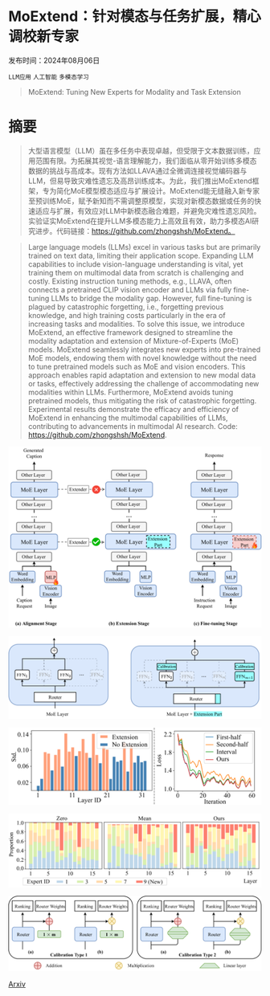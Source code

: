 # MoExtend：针对模态与任务扩展，精心调校新专家

发布时间：2024年08月06日

`LLM应用` `人工智能` `多模态学习`

> MoExtend: Tuning New Experts for Modality and Task Extension

# 摘要

> 大型语言模型（LLM）虽在多任务中表现卓越，但受限于文本数据训练，应用范围有限。为拓展其视觉-语言理解能力，我们面临从零开始训练多模态数据的挑战与高成本。现有方法如LLAVA通过全微调连接视觉编码器与LLM，但易导致灾难性遗忘及高昂训练成本。为此，我们推出MoExtend框架，专为简化MoE模型模态适应与扩展设计。MoExtend能无缝融入新专家至预训练MoE，赋予新知而不需调整原模型，实现对新模态数据或任务的快速适应与扩展，有效应对LLM中新模态融合难题，并避免灾难性遗忘风险。实验证实MoExtend在提升LLM多模态能力上高效且有效，助力多模态AI研究进步。代码链接：https://github.com/zhongshsh/MoExtend。

> Large language models (LLMs) excel in various tasks but are primarily trained on text data, limiting their application scope. Expanding LLM capabilities to include vision-language understanding is vital, yet training them on multimodal data from scratch is challenging and costly. Existing instruction tuning methods, e.g., LLAVA, often connects a pretrained CLIP vision encoder and LLMs via fully fine-tuning LLMs to bridge the modality gap. However, full fine-tuning is plagued by catastrophic forgetting, i.e., forgetting previous knowledge, and high training costs particularly in the era of increasing tasks and modalities. To solve this issue, we introduce MoExtend, an effective framework designed to streamline the modality adaptation and extension of Mixture-of-Experts (MoE) models. MoExtend seamlessly integrates new experts into pre-trained MoE models, endowing them with novel knowledge without the need to tune pretrained models such as MoE and vision encoders. This approach enables rapid adaptation and extension to new modal data or tasks, effectively addressing the challenge of accommodating new modalities within LLMs. Furthermore, MoExtend avoids tuning pretrained models, thus mitigating the risk of catastrophic forgetting. Experimental results demonstrate the efficacy and efficiency of MoExtend in enhancing the multimodal capabilities of LLMs, contributing to advancements in multimodal AI research. Code: https://github.com/zhongshsh/MoExtend.

![MoExtend：针对模态与任务扩展，精心调校新专家](../../../paper_images/2408.03511/x1.png)

![MoExtend：针对模态与任务扩展，精心调校新专家](../../../paper_images/2408.03511/x2.png)

![MoExtend：针对模态与任务扩展，精心调校新专家](../../../paper_images/2408.03511/x3.png)

![MoExtend：针对模态与任务扩展，精心调校新专家](../../../paper_images/2408.03511/x4.png)

![MoExtend：针对模态与任务扩展，精心调校新专家](../../../paper_images/2408.03511/x5.png)

[Arxiv](https://arxiv.org/abs/2408.03511)
